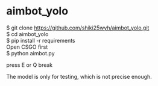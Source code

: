 # aimbot_yolo  
$ git clone https://github.com/shiki25wyh/aimbot_yolo.git  
$ cd aimbot_yolo  
$ pip install -r requirements  
Open CSGO first  
$ python aimbot.py  
  
press E or Q break  
  
The model is only for testing, which is not precise enough. 

